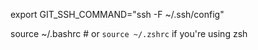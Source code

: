 export GIT_SSH_COMMAND="ssh -F ~/.ssh/config"

source ~/.bashrc  # or `source ~/.zshrc` if you're using zsh